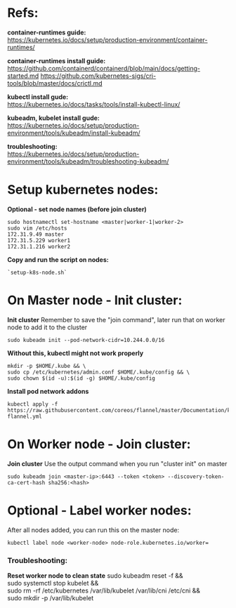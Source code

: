 # Refs:
    
**container-runtimes guide:**           
https://kubernetes.io/docs/setup/production-environment/container-runtimes/

**container-runtimes install guide:**   
https://github.com/containerd/containerd/blob/main/docs/getting-started.md
https://github.com/kubernetes-sigs/cri-tools/blob/master/docs/crictl.md

**kubectl install gude:**           
https://kubernetes.io/docs/tasks/tools/install-kubectl-linux/

**kubeadm, kubelet install gude:** 
https://kubernetes.io/docs/setup/production-environment/tools/kubeadm/install-kubeadm/

**troubleshooting:**    
https://kubernetes.io/docs/setup/production-environment/tools/kubeadm/troubleshooting-kubeadm/

# Setup kubernetes nodes:

**Optional - set node names (before join cluster)**

    sudo hostnamectl set-hostname <master|worker-1|worker-2>
    sudo vim /etc/hosts
    172.31.9.49 master
    172.31.5.229 worker1
    172.31.1.216 worker2

**Copy and run the script on nodes:** 
    
    `setup-k8s-node.sh`

# On Master node - Init cluster:

**Init cluster**
    Remember to save the "join command", later run that on worker node to add it to the cluster
    
    sudo kubeadm init --pod-network-cidr=10.244.0.0/16

**Without this, kubectl might not work properly**
    
    mkdir -p $HOME/.kube && \
    sudo cp /etc/kubernetes/admin.conf $HOME/.kube/config && \
    sudo chown $(id -u):$(id -g) $HOME/.kube/config
    
**Install pod network addons**
    
    kubectl apply -f https://raw.githubusercontent.com/coreos/flannel/master/Documentation/kube-flannel.yml

# On Worker node - Join cluster:

**Join cluster**
    Use the output command when you run "cluster init" on master

    sudo kubeadm join <master-ip>:6443 --token <token> --discovery-token-ca-cert-hash sha256:<hash>

# Optional - Label worker nodes:
    
After all nodes added, you can run this on the master node:

    kubectl label node <worker-node> node-role.kubernetes.io/worker=

### Troubleshooting:

**Reset worker node to clean state** 
sudo kubeadm reset -f && \
sudo systemctl stop kubelet && \
sudo rm -rf /etc/kubernetes /var/lib/kubelet /var/lib/cni /etc/cni && \
sudo mkdir -p /var/lib/kubelet
